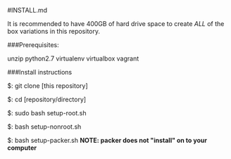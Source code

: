 #INSTALL.md

It is recommended to have 400GB of hard drive space to create *ALL* of the box variations in this repository.

###Prerequisites:

unzip
python2.7
virtualenv
virtualbox
vagrant

###Install instructions

$: git clone [this repository]

$: cd [repository/directory]

$: sudo bash setup-root.sh

$: bash setup-nonroot.sh

$: bash setup-packer.sh
    **NOTE: packer does not "install" on to your computer**
